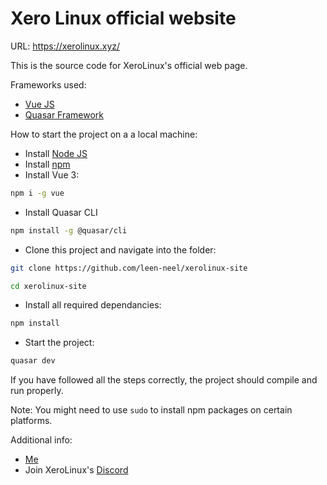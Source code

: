 # Xero Linux official website

URL: https://xerolinux.xyz/

This is the source code for XeroLinux's official web page.

Frameworks used:

- [Vue JS](https://discord.gg/Xg6T78ahtK)
- [Quasar Framework](http://quasar.dev/)

How to start the project on a a local machine:

- Install [Node JS](https://nodejs.org/en/download/)
- Install [npm](https://docs.npmjs.com/downloading-and-installing-node-js-and-npm/)
- Install Vue 3:

```bash
npm i -g vue
```

- Install Quasar CLI

```bash
npm install -g @quasar/cli
```

- Clone this project and navigate into the folder:

```bash
git clone https://github.com/leen-neel/xerolinux-site

cd xerolinux-site
```

- Install all required dependancies:

```bash
npm install
```

- Start the project:

```bash
quasar dev
```

If you have followed all the steps correctly, the project should compile and run properly.

Note: You might need to use `sudo` to install npm packages on certain platforms.

Additional info:

- [Me](https://and249.codes/)
- Join XeroLinux's [Discord](https://discord.gg/Xg6T78ahtK)
